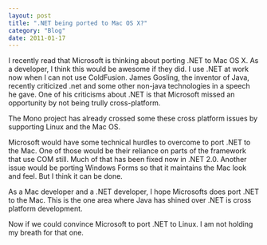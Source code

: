 ```yaml
---
layout: post
title: ".NET being ported to Mac OS X?"
category: "Blog"
date: 2011-01-17
---
```



I recently read that Microsoft is thinking about porting .NET to Mac OS X. As a developer, I think this would be awesome if they did. I use .NET at work now when I can not use ColdFusion. James Gosling, the inventor of Java, recently criticized .net and some other non-java technologies in a speech he gave. One of his criticisms about .NET is that Microsoft missed an opportunity by not being trully cross-platform.

The Mono project has already crossed some these cross platform issues by supporting Linux and the Mac OS.

Microsoft would have some technical hurdles to overcome to port .NET to the Mac. One of those would be their reliance on parts of the framework that use COM still. Much of that has been fixed now in .NET 2.0\. Another issue would be porting Windows Forms so that it maintains the Mac look and feel. But I think it can be done.

As a Mac developer and a .NET developer, I hope Microsofts does port .NET to the Mac. This is the one area where Java has shined over .NET is cross platform development.

Now if we could convince Microsoft to port .NET to Linux. I am not holding my breath for that one.